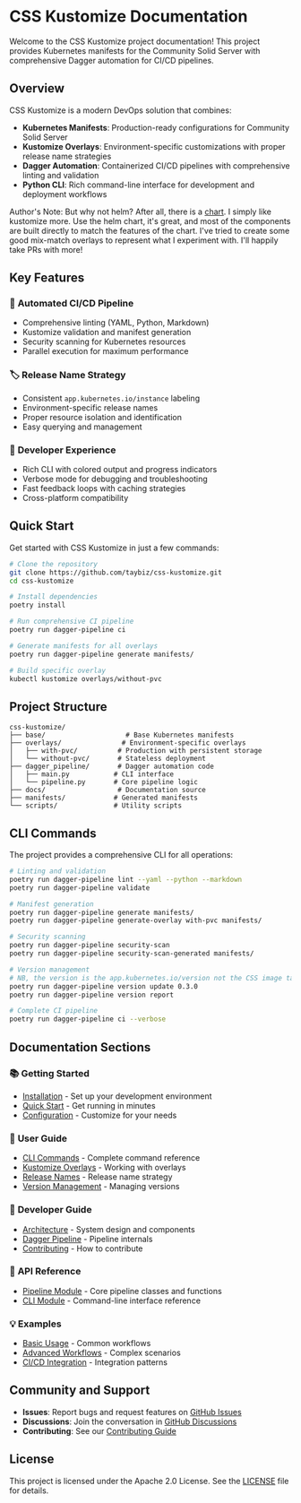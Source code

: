 # CSS Kustomize Documentation

Welcome to the CSS Kustomize project documentation! This project provides Kubernetes manifests for the Community Solid Server with comprehensive Dagger automation for CI/CD pipelines.

## Overview

CSS Kustomize is a modern DevOps solution that combines:

- **Kubernetes Manifests**: Production-ready configurations for Community Solid Server
- **Kustomize Overlays**: Environment-specific customizations with proper release name strategies
- **Dagger Automation**: Containerized CI/CD pipelines with comprehensive linting and validation
- **Python CLI**: Rich command-line interface for development and deployment workflows

Author's Note: But why not helm? After all, there is a [chart](https://github.com/CommunitySolidServer/css-helm-chart). I simply like kustomize more. Use the helm chart, it's great, and most of the components are built directly to match the features of the chart. I've tried to create some good mix-match overlays to represent what I experiment with. I'll happily take PRs with more!

## Key Features

### 🚀 **Automated CI/CD Pipeline**

- Comprehensive linting (YAML, Python, Markdown)
- Kustomize validation and manifest generation
- Security scanning for Kubernetes resources
- Parallel execution for maximum performance

### 🏷️ **Release Name Strategy**

- Consistent `app.kubernetes.io/instance` labeling
- Environment-specific release names
- Proper resource isolation and identification
- Easy querying and management

### 🔧 **Developer Experience**

- Rich CLI with colored output and progress indicators
- Verbose mode for debugging and troubleshooting
- Fast feedback loops with caching strategies
- Cross-platform compatibility

## Quick Start

Get started with CSS Kustomize in just a few commands:

```bash
# Clone the repository
git clone https://github.com/taybiz/css-kustomize.git
cd css-kustomize

# Install dependencies
poetry install

# Run comprehensive CI pipeline
poetry run dagger-pipeline ci

# Generate manifests for all overlays
poetry run dagger-pipeline generate manifests/

# Build specific overlay
kubectl kustomize overlays/without-pvc
```

## Project Structure

```
css-kustomize/
├── base/                    # Base Kubernetes manifests
├── overlays/               # Environment-specific overlays
│   ├── with-pvc/          # Production with persistent storage
│   └── without-pvc/       # Stateless deployment
├── dagger_pipeline/       # Dagger automation code
│   ├── main.py           # CLI interface
│   └── pipeline.py       # Core pipeline logic
├── docs/                  # Documentation source
├── manifests/            # Generated manifests
└── scripts/              # Utility scripts
```

## CLI Commands

The project provides a comprehensive CLI for all operations:

```bash
# Linting and validation
poetry run dagger-pipeline lint --yaml --python --markdown
poetry run dagger-pipeline validate

# Manifest generation
poetry run dagger-pipeline generate manifests/
poetry run dagger-pipeline generate-overlay with-pvc manifests/

# Security scanning
poetry run dagger-pipeline security-scan
poetry run dagger-pipeline security-scan-generated manifests/

# Version management
# NB, the version is the app.kubernetes.io/version not the CSS image tag.
poetry run dagger-pipeline version update 0.3.0
poetry run dagger-pipeline version report

# Complete CI pipeline
poetry run dagger-pipeline ci --verbose
```

## Documentation Sections

### 📚 **Getting Started**

- [Installation](getting-started/installation.md) - Set up your development environment
- [Quick Start](getting-started/quick-start.md) - Get running in minutes
- [Configuration](getting-started/configuration.md) - Customize for your needs

### 👥 **User Guide**

- [CLI Commands](user-guide/cli-commands.md) - Complete command reference
- [Kustomize Overlays](user-guide/kustomize-overlays.md) - Working with overlays
- [Release Names](user-guide/release-names.md) - Release name strategy
- [Version Management](user-guide/version-management.md) - Managing versions

### 🔧 **Developer Guide**

- [Architecture](developer-guide/architecture.md) - System design and components
- [Dagger Pipeline](developer-guide/dagger-pipeline.md) - Pipeline internals
- [Contributing](developer-guide/contributing.md) - How to contribute

### 📖 **API Reference**

- [Pipeline Module](developer-guide/dagger-pipeline.md) - Core pipeline classes and functions
- [CLI Module](user-guide/cli-commands.md) - Command-line interface reference

### 💡 **Examples**

- [Basic Usage](examples/basic-usage.md) - Common workflows
- [Advanced Workflows](examples/advanced-workflows.md) - Complex scenarios
- [CI/CD Integration](examples/cicd-integration.md) - Integration patterns

## Community and Support

- **Issues**: Report bugs and request features on [GitHub Issues](https://github.com/taybiz/css-kustomize/issues)
- **Discussions**: Join the conversation in [GitHub Discussions](https://github.com/taybiz/css-kustomize/discussions)
- **Contributing**: See our [Contributing Guide](developer-guide/contributing.md)

## License

This project is licensed under the Apache 2.0 License. See the [LICENSE](https://github.com/taybiz/css-kustomize/blob/main/LICENSE) file for details.
